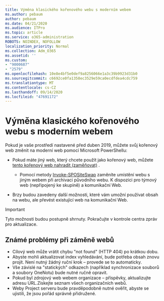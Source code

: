 ```yaml
---
title: Výměna klasického kořenového webu s moderním webem
ms.author: pebaum
author: pebaum
ms.date: 04/21/2020
ms.audience: ITPro
ms.topic: article
ms.service: o365-administration
ROBOTS: NOINDEX, NOFOLLOW
localization_priority: Normal
ms.collection: Adm_O365
ms.assetid: ''
ms.custom:
- "9000687"
- "2579"
ms.openlocfilehash: 10e8e4bf5e0def9a8256066e1a3c39b9923d31b0
ms.sourcegitcommit: c6692ce0fa1358ec3529e59ca0ecdfdea4cdc759
ms.translationtype: MT
ms.contentlocale: cs-CZ
ms.lasthandoff: 09/14/2020
ms.locfileid: "47691172"
---
```

# <a name="swap-your-classic-root-site-with-a-modern-site"></a>Výměna klasického kořenového webu s moderním webem

Pokud je vaše prostředí nastavené před duben 2019, můžete svůj kořenový web změnit na moderní web pomocí Microsoft PowerShellu:

- Pokud máte jiný web, který chcete použít jako kořenový web, můžete [tento kořenový web nahradit (zaměňovat)](https://docs.microsoft.com/sharepoint/modern-root-site) . 
    - Pomocí metody [Invoke-SPOSiteSwap](https://docs.microsoft.com/powershell/module/sharepoint-online/invoke-spositeswap?view=sharepoint-ps) zaměníte umístění webu s jiným webem při archivaci původního webu. K dispozici pro týmový web (nepřipojený ke skupině) a komunikační Web. 

- Brzy budou zavedeny další možnosti, které vám umožní používat obsah na webu, ale převést existující web na komunikační Web. 
>[!Important]
>Tyto možnosti budou postupně shrnuty. Pokračujte v kontrole centra zpráv pro aktualizace. 

## <a name="known-issues-with-swapping-sites"></a>Známé problémy při záměně webů

- Cílový web může vrátit chybu "not found" (HTTP 404) po krátkou dobu.
- Abyste mohli aktualizovat index vyhledávání, bude potřeba obsah znovu projít. Není nutný žádný ruční krok – provede se to automaticky.
- Vše závislé na "statických" odkazech (například synchronizace souborů a soubory OneNotu) bude nutné ručně opravit.
- Pokud byl zdrojový web webem organizace – příspěvky, aktualizujte adresu URL.Získejte seznam všech organizačních webů.
- Weby Project serveru bude pravděpodobně nutné ověřit, abyste se ujistili, že jsou pořád správně přidružené.

